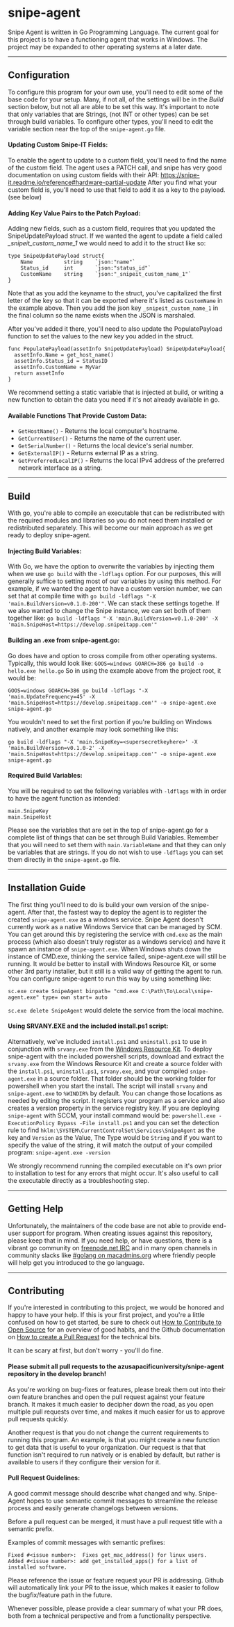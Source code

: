 # snipe-agent
Snipe Agent is written in Go Programming Language. The current goal for this
project is to have a functioning agent that works in Windows. The project may be
expanded to other operating systems at a later date.


***
## Configuration
To configure this program for your own use, you'll need to edit some of the base
code for your setup. Many, if not all, of the settings will be in the *Build*
section below, but not all are able to be set this way. It's important to note
that only variables that are Strings, (not INT or other types) can be set
through build variables. To configure other types, you'll need to edit the
variable section near the top of the `snipe-agent.go` file.

#### Updating Custom Snipe-IT Fields:
To enable the agent to update to a custom field, you'll need to find the name of
the custom field. The agent uses a PATCH call, and snipe has very good
documentation on using custom fields with their API:
https://snipe-it.readme.io/reference#hardware-partial-update
After you find what your custom field is, you'll need to use that field to add
it as a key to the payload. (see below)

#### Adding Key Value Pairs to the Patch Payload:
Adding new fields, such as a custom field, requires that you updated the
SnipeUpdatePayload struct. If we wanted the agent to update a field called
*_snipeit_custom_name_1* we would need to add it to the struct like so:

```
type SnipeUpdatePayload struct{
    Name          string    `json:"name"`
    Status_id     int       `json:"status_id"`
    CustomName    string    `json:"_snipeit_custom_name_1"`
}
```
Note that as you add the keyname to the struct, you've capitalized the first
letter of the key so that it can be exported where it's listed as `CustomName`
in the example above. Then you add the json key `_snipeit_custom_name_1`
in the final column so the name exists when the JSON is marshaled.

After you've added it there, you'll need to also update the PopulatePayload
function to set the values to the new key you added in the struct.
```
func PopulatePayload(assetInfo SnipeUpdatePayload) SnipeUpdatePayload{
  assetInfo.Name = get_host_name()
  assetInfo.Status_id = StatusID
  assetInfo.CustomName = MyVar
  return assetInfo
}
```
We recommend setting a static variable that is injected at build, or writing a
new function to obtain the data you need if it's not already available in go.

#### Available Functions That Provide Custom Data:
- `GetHostName()` - Returns the local computer's hostname.
- `GetCurrentUser()` - Returns the name of the current user.
- `GetSerialNumber()` - Returns the local device's serial number.
- `GetExternalIP()` - Returns external IP as a string.
- `GetPreferredLocalIP()` - Returns the local IPv4 address of the preferred network interface as a string.

---
## Build
With go, you're able to compile an executable that can be redistributed with the
required modules and libraries so you do not need them installed or
redistributed separately. This will become our main approach as we get ready to
deploy snipe-agent.

#### Injecting Build Variables:
With Go, we have the option to overwrite the variables by injecting them when we
use `go build` with the `-ldflags` option. For our purposes, this will generally
suffice to setting most of our variables by using this method. For example, if
we wanted the agent to have a custom version number, we can set that at compile
time with `go build -ldflags "-X 'main.BuildVersion=v0.1.0-200'"`. We can stack
these settings togethe. If we also wanted to change the Snipe instance, we can
set both of them together like:
`go build -ldflags "-X 'main.BuildVersion=v0.1.0-200' -X 'main.SnipeHost=https://develop.snipeitapp.com'"`

#### Building an .exe from snipe-agent.go:
Go does have and option to cross compile from other operating systems.
Typically, this would look like:
`GOOS=windows GOARCH=386 go build -o hello.exe hello.go`
So in using the example above from the project root, it would be:
```
GOOS=windows GOARCH=386 go build -ldflags "-X 'main.UpdateFrequency=45' -X 'main.SnipeHost=https://develop.snipeitapp.com'" -o snipe-agent.exe snipe-agent.go
```
You wouldn't need to set the first portion if you're building on Windows
natively, and another example may look something like this:
```
go build -ldflags "-X 'main.SnipeKey=<supersecretkeyhere>' -X 'main.BuildVersion=v0.1.0-2' -X 'main.SnipeHost=https://develop.snipeitapp.com'" -o snipe-agent.exe snipe-agent.go
```
#### Required Build Variables:
You will be required to set the following variables with `-ldflags` with in
order to have the agent function as intended:
```
main.SnipeKey
main.SnipeHost
```
Please see the variables that are set in the top of snipe-agent.go for a
complete list of things that can be set through Build Variables. Remember that
you will need to set them with `main.VariableName` and that they can only be
variables that are strings. If you do not wish to use `-ldflags` you can set
them directly in the `snipe-agent.go` file.


---
## Installation Guide
The first thing you'll need to do is build your own version of the snipe-agent.
After that, the fastest way to deploy the agent is to register the created
`snipe-agent.exe` as a windows service. Snipe Agent doesn't currently work as a
native Windows Service that can be managed by SCM. You can get around this by
registering the service with `cmd.exe` as the main process (which also doesn't
truly register as a windows service) and have it spawn an instance of
`snipe-agent.exe`. When Windows shuts down the instance of CMD.exe, thinking the
service failed, snipe-agent.exe will still be running. It would be better to
install with Windows Resource Kit, or some other 3rd party installer, but it
still is a valid way of getting the agent to run. You can configure snipe-agent
to run this way by using something like:
```
sc.exe create SnipeAgent binpath= "cmd.exe C:\Path\To\Local\snipe-agent.exe" type= own start= auto
```
`sc.exe delete SnipeAgent` would delete the service from the local machine.

#### Using SRVANY.EXE and the included install.ps1 script:
Alternatively, we've included `install.ps1` and `uninstall.ps1` to use in
conjunction with `srvany.exe` from the [Windows Resource Kit](https://www.microsoft.com/en-us/download/details.aspx?id=17657).
To deploy snipe-agent with the included powershell scripts, download and
extract the `srvany.exe` from the Windows Resource Kit and create a source
folder with the `install.ps1`, `uninstall.ps1`, `srvany.exe`, and your compiled
`snipe-agent.exe` in a source folder. That folder should be the working folder
for powershell when you start the install. The script will install `srvany`
and `snipe-agent.exe` to `%WINDIR%` by default. You can change those locations
as needed by editing the script. It registers your program as a service and also
creates a version property in the service registry key. If you are deploying
`snipe-agent` with SCCM, your install command would be:
`powershell.exe -ExecutionPolicy Bypass -File install.ps1` and you can set the
detection rule to find `hklm:\SYSTEM\CurrentControlSet\Services\SnipeAgent` as
the key and `Version` as the Value, The Type would be `String` and if you want
to specify the value of the string, it will match the output of your compiled
program: `snipe-agent.exe -version`

We strongly recommend running the compiled executable on it's own prior to
installation to test for any errors that might occur. It's also useful to call
the executable directly as a troubleshooting step.


***
## Getting Help
Unfortunately, the maintainers of the code base are not able to provide end-user
support for program. When creating issues against this repository, please keep
that in mind. If you need help, or have questions, there is a vibrant go
community on [freenode.net IRC](freenode.net) and in many open channels in
community slacks like [#golang on macadmins.org](macadmins.slack.com) where
friendly people will help get you introduced to the go language.

***
## Contributing
If you're interested in contributing to this project, we would be honored and
happy to have your help. If this is your first project, and you're a little
confused on how to get started, be sure to check out
[How to Contribute to Open Source](https://opensource.guide/how-to-contribute/)
for an overview of good habits, and the Github documentation on
[How to create a Pull Request](https://help.github.com/articles/creating-a-pull-request/)
for the technical bits.

It can be scary at first, but don't worry - you'll do fine.

#### Please submit all pull requests to the azusapacificuniversity/snipe-agent repository in the develop branch!

As you're working on bug-fixes or features, please break them out into their
own feature branches and open the pull request against your feature branch. It
makes it much easier to decipher down the road, as you open multiple pull
requests over time, and makes it much easier for us to approve pull requests
quickly.

Another request is that you do not change the current requirements to running
this program. An example, is that you might create a new function to get data
that is useful to your organization. Our request is that that function isn't
required to run natively or is enabled by default, but rather is available to
users if they configure their version for it.

#### Pull Request Guidelines:

A good commit message should describe what changed and why. Snipe-Agent hopes to
use semantic commit messages to streamline the release process and easily
generate changelogs between versions.

Before a pull request can be merged, it must have a pull request title with a
semantic prefix.

Examples of commit messages with semantic prefixes:

    Fixed #<issue number>:  Fixes get_mac_address() for linux users.
    Added #<issue number>: add get_installed_apps() for a list of installed software.

Please reference the issue or feature request your PR is addressing. Github will
automatically link your PR to the issue, which makes it easier to follow the
bugfix/feature path in the future.

Whenever possible, please provide a clear summary of what your PR does, both
from a technical perspective and from a functionality perspective.
